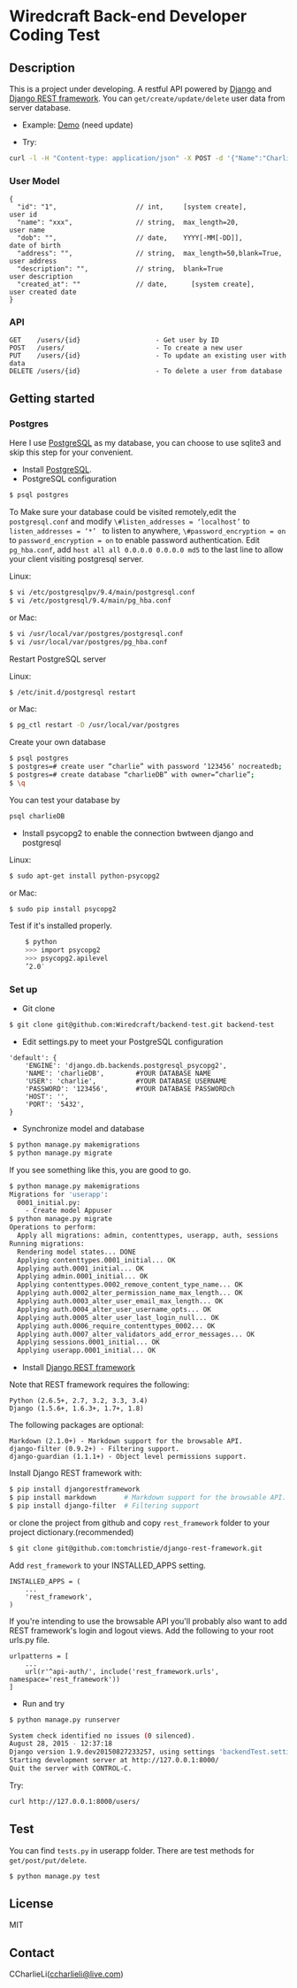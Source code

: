 # Wiredcraft Back-end Developer Coding Test

## Description

This is a project under developing. A restful API powered by [Django](https://www.djangoproject.com/) and [Django REST framework](http://www.django-rest-framework.org/). You can `get/create/update/delete` user data from server database.

- Example: [Demo](http://test.charlieli.cn/users/) (need update)

- Try:

```bash
curl -l -H "Content-type: application/json" -X POST -d '{"Name":"Charlie","Dob":"1991-05-08","Address":"Beijing","Description":"Student"}' http://127.0.0.1:8000/users/
```

### User Model

```
{
  "id": "1",                    // int,     [system create],					user id
  "name": "xxx",                // string,  max_length=20,		        user name
  "dob": "",                    // date,    YYYY[-MM[-DD]],						date of birth
  "address": "",                // string,	max_length=50,blank=True,	user address
  "description": "",            // string,	blank=True						    user description
  "created_at": ""              // date,	  [system create],					user created date
}
```

### API

```
GET    /users/{id}                   - Get user by ID
POST   /users/                       - To create a new user
PUT    /users/{id}                   - To update an existing user with data
DELETE /users/{id}                   - To delete a user from database
```

## Getting started

### Postgres

Here I use [PostgreSQL](http://www.postgresql.org/) as my database, you can choose to use sqlite3 and skip this step for your convenient.

- Install [PostgreSQL](http://www.postgresql.org/).
- PostgreSQL configuration

```bash
$ psql postgres
```

To Make sure your database could be visited remotely,edit the `postgresql.conf` and modify `\#listen_addresses = ‘localhost’` to `listen_addresses = ‘*’ ` to listen to anywhere, `\#password_encryption = on` to `password_encryption = on` to enable password authentication. Edit `pg_hba.conf`, add `host all all 0.0.0.0 0.0.0.0 md5` to the last line to allow your client visiting postgresql server.

Linux:

```bash
$ vi /etc/postgresqlpv/9.4/main/postgresql.conf
$ vi /etc/postgresql/9.4/main/pg_hba.conf
```

or Mac:

```bash
$ vi /usr/local/var/postgres/postgresql.conf
$ vi /usr/local/var/postgres/pg_hba.conf
```

Restart PostgreSQL server

Linux:

```bash
$ /etc/init.d/postgresql restart
```

or Mac:

```bash
$ pg_ctl restart -D /usr/local/var/postgres
```

Create your own database

```bash
$ psql postgres
$ postgres=# create user “charlie” with password ‘123456’ nocreatedb;
$ postgres=# create database “charlieDB” with owner=”charlie”;
$ \q
```

You can test your database by

```bash
psql charlieDB
```

- Install psycopg2 to enable the connection bwtween django and postgresql

Linux:

```bash
$ sudo apt-get install python-psycopg2
```

or Mac:

```bash
$ sudo pip install psycopg2
```

Test if it's installed properly.

```bash
    $ python
    >>> import psycopg2
    >>> psycopg2.apilevel
	’2.0′
```

### Set up

- Git clone

```bash
$ git clone git@github.com:Wiredcraft/backend-test.git backend-test
```

- Edit settings.py to meet your PostgreSQL configuration

```
'default': {
    'ENGINE': 'django.db.backends.postgresql_psycopg2',
    'NAME': 'charlieDB',        #YOUR DATABASE NAME
    'USER': 'charlie',          #YOUR DATABASE USERNAME
    'PASSWORD': '123456',       #YOUR DATABASE PASSWORDch
    'HOST': '',
    'PORT': '5432',
}
```

- Synchronize model and database

```bash
$ python manage.py makemigrations
$ python manage.py migrate  
```

If you see something like this, you are good to go.

```bash
$ python manage.py makemigrations
Migrations for 'userapp':
  0001_initial.py:
    - Create model Appuser
$ python manage.py migrate       
Operations to perform:
  Apply all migrations: admin, contenttypes, userapp, auth, sessions
Running migrations:
  Rendering model states... DONE
  Applying contenttypes.0001_initial... OK
  Applying auth.0001_initial... OK
  Applying admin.0001_initial... OK
  Applying contenttypes.0002_remove_content_type_name... OK
  Applying auth.0002_alter_permission_name_max_length... OK
  Applying auth.0003_alter_user_email_max_length... OK
  Applying auth.0004_alter_user_username_opts... OK
  Applying auth.0005_alter_user_last_login_null... OK
  Applying auth.0006_require_contenttypes_0002... OK
  Applying auth.0007_alter_validators_add_error_messages... OK
  Applying sessions.0001_initial... OK
  Applying userapp.0001_initial... OK
```

- Install [Django REST framework](http://www.django-rest-framework.org/)

Note that REST framework requires the following:

```
Python (2.6.5+, 2.7, 3.2, 3.3, 3.4)
Django (1.5.6+, 1.6.3+, 1.7+, 1.8)
```

The following packages are optional:

```
Markdown (2.1.0+) - Markdown support for the browsable API.
django-filter (0.9.2+) - Filtering support.
django-guardian (1.1.1+) - Object level permissions support.
```

Install Django REST framework with: 

```bash
$ pip install djangorestframework
$ pip install markdown       # Markdown support for the browsable API.
$ pip install django-filter  # Filtering support
```

or clone the project from github and copy `rest_framework` folder to your project dictionary.(recommended)

```bash
$ git clone git@github.com:tomchristie/django-rest-framework.git
```

Add `rest_framework` to your INSTALLED_APPS setting.

```
INSTALLED_APPS = (
    ...
    'rest_framework',
)
```

If you're intending to use the browsable API you'll probably also want to add REST framework's login and logout views. Add the following to your root urls.py file.

```
urlpatterns = [
    ...
    url(r'^api-auth/', include('rest_framework.urls', namespace='rest_framework'))
]
```


- Run and try

```bash
$ python manage.py runserver

System check identified no issues (0 silenced).
August 28, 2015 - 12:37:18
Django version 1.9.dev20150827233257, using settings 'backendTest.settings'
Starting development server at http://127.0.0.1:8000/
Quit the server with CONTROL-C.
```

Try: 

```bash
curl http://127.0.0.1:8000/users/
```


## Test

You can find `tests.py` in userapp folder. There are test methods for `get/post/put/delete`.

```bash
$ python manage.py test
```

## License

MIT

## Contact

CCharlieLi(ccharlieli@live.com)

